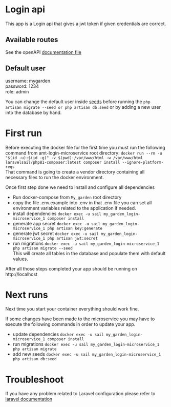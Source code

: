 # Login api
This app is a Login api that gives a jwt token if given credentials are correct.

## Available routes
See the openAPI [documentation file](./openapiDoc.yaml)

## Default user
username: mygarden  
password: 1234  
role: admin

You can change the default user inside [seeds](./database/seeders/DatabaseSeeder.php) before running the `php artisan migrate --seed or php artisan db:seed` or by adding a new user into the database by hand.

# First run
Before executing the docker file for the first time you must run the following command from amt-login-microservice root directory: `docker run --rm -u "$(id -u):$(id -g)" -v $(pwd):/var/www/html -w /var/www/html laravelsail/php81-composer:latest composer install --ignore-platform-reqs`  
That command is going to create a vendor directory containing all necessary files to run the docker environment.

Once first step done we need to install and configure all dependencies
* Run docker-compose from `My_garden` root directory
* copy the file .env.example into .env in that .env file you can set all environment variables related to the application if needed.
* install dependencies `docker exec -u sail my_garden_login-microservice_1 composer install`
* generate app secret `docker exec -u sail my_garden_login-microservice_1 php artisan key:generate`
* generate jwt secret `docker exec -u sail my_garden_login-microservice_1 php artisan jwt:secret`
* run migrations `docker exec -u sail my_garden_login-microservice_1 php artisan migrate --seed`  
  This will create all tables in the database and populate them with default values.  

After all those steps completed your app should be running on http://localhost

# Next runs
Next time you start your container everything should work fine.

If some changes have been made to the microservice you may have to execute the following commands in order to update your app.
* update dependencies `docker exec -u sail my_garden_login-microservice_1 composer install`
* run migrations `docker exec -u sail my_garden_login-microservice_1 php artisan migrate`
* add new seeds `docker exec -u sail my_garden_login-microservice_1 php artisan db:seed`

# Troubleshoot
If you have any problem related to Laravel configuration please refer to [laravel documentation](https://laravel.com/docs/8.x)
